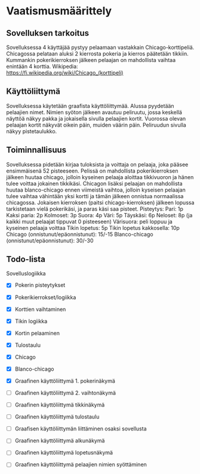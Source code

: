 # Vaatismusmäärittely
## Sovelluksen tarkoitus
Sovelluksessa 4 käyttäjää pystyy pelaamaan vastakkain Chicago-korttipeliä. Chicagossa pelataan aluksi 2 kierrosta pokeria ja kierros päätetään tikkiin. Kummankin pokerikierroksen jälkeen pelaajan on mahdollista vaihtaa enintään 4 korttia. Wikipedia: https://fi.wikipedia.org/wiki/Chicago_(korttipeli)
## Käyttöliittymä
Sovelluksessa käytetään graafista käyttöliittymää. Alussa pyydetään pelaajien nimet. Nimien syöton jälkeen avautuu peliruutu, jossa keskellä näyttöä näkyy pakka ja jokaisella sivulla pelaajien kortit. Vuorossa olevan pelaajan kortit näkyvät oikein päin, muiden väärin päin. Peliruudun sivulla näkyy pistetaulukko.
## Toiminnallisuus
Sovelluksessa pidetään kirjaa tuloksista ja voittaja on pelaaja, joka pääsee ensimmäisenä 52 pisteeseen. Pelissä on mahdollista pokerikierroksen jälkeen huutaa chicago, jolloin kyseinen pelaaja aloittaa tikkivuoron ja hänen tulee voittaa jokainen tikkikäsi. Chicagon lisäksi pelaajan on mahdollista huutaa blanco-chicago ennen viimeistä vaihtoa, jolloin kyseisen pelaajan tulee vaihtaa vähintään yksi kortti ja tämän jälkeen onnistua normaalissa chicagossa. Jokaisen kierroksen (paitsi chicago-kierroksen) jälkeen lopussa tarkistetaan vielä pokerikäsi, ja paras käsi saa pisteet.
Pisteytys:
Pari: 1p
Kaksi paria: 2p
Kolmoset: 3p
Suora: 4p
Väri: 5p
Täyskäsi: 6p
Neloset: 8p (ja kaikki muut pelaajat tippuvat 0 pisteeseen)
Värisuora: peli loppuu ja kyseinen pelaaja voittaa
Tikin lopetus: 5p
Tikin lopetus kakkosella: 10p
Chicago (onnistunut/epäonnistunut): 15/-15
Blanco-chicago (onnistunut/epäonnistunut): 30/-30

## Todo-lista
Sovelluslogiikka
- [x] Pokerin pisteytykset
- [x] Pokerikierrokset/logiikka
- [x] Korttien vaihtaminen
- [x] Tikin logiikka
- [x] Kortin pelaaminen
- [x] Tulostaulu
- [x] Chicago
- [x] Blanco-chicago
- [x] Graafinen käyttöliittymä 1. pokerinäkymä
- [ ] Graafinen käyttöliittymä 2. vaihtonäkymä
- [ ] Graafinen käyttöliittymä tikkinäkymä
- [ ] Graafinen käyttöliittymä tulostaulu
- [ ] Graafisen käyttöliittymän liittäminen osaksi sovellusta
- [ ] Graafinen käyttöliittymä alkunäkymä
- [ ] Graafinen käyttöliittymä lopetusnäkymä
- [ ] Graafinen käyttöliittymä pelaajien nimien syöttäminen

